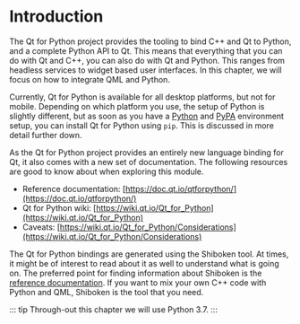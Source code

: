 # Introduction

The Qt for Python project provides the tooling to bind C++ and Qt to Python, and a complete Python API to Qt. This means that everything that you can do with Qt and C++, you can also do with Qt and Python. This ranges from headless services to widget based user interfaces. In this chapter, we will focus on how to integrate QML and Python.

Currently, Qt for Python is available for all desktop platforms, but not for mobile. Depending on which platform you use, the setup of Python is slightly different, but as soon as you have a [Python](https://www.python.org/) and [PyPA](https://www.pypa.io/en/latest/) environment setup, you can install Qt for Python using `pip`. This is discussed in more detail further down.

As the Qt for Python project provides an entirely new language binding for Qt, it also comes with a new set of documentation. The following resources are good to know about when exploring this module.


* Reference documentation: [https://doc.qt.io/qtforpython/](https://doc.qt.io/qtforpython/)
* Qt for Python wiki: [https://wiki.qt.io/Qt_for_Python](https://wiki.qt.io/Qt_for_Python)
* Caveats: [https://wiki.qt.io/Qt_for_Python/Considerations](https://wiki.qt.io/Qt_for_Python/Considerations)

The Qt for Python bindings are generated using the Shiboken tool. At times, it might be of interest to read about it as well to understand what is going on. The preferred point for finding information about Shiboken is the [reference documentation](https://doc.qt.io/qtforpython/shiboken6/index.html). If you want to mix your own C++ code with Python and QML, Shiboken is the tool that you need.

::: tip
Through-out this chapter we will use Python 3.7.
:::

